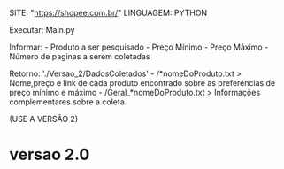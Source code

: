 SITE: "https://shopee.com.br/"
LINGUAGEM: PYTHON 

Executar:  Main.py 

Informar:
    - Produto a ser pesquisado
    - Preço Mínimo
    - Preço Máximo
    - Número de paginas a serem coletadas

Retorno: './Versao_2/DadosColetados'
    - /*nomeDoProduto.txt
        > Nome,preço e link de cada produto encontrado sobre as preferências de preço mínimo e máximo
    - /Geral_*nomeDoProduto.txt
        > Informações complementares sobre a coleta



(USE A VERSÃO 2)
# versao 2.0